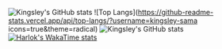 ![Kingsley's GitHub
stats](https://github-readme-stats.vercel.app/api?username=kingsley-sama&show_icons=true&theme=radical)
![Top
Langs](https://github-readme-stats.vercel.app/api/top-langs/?username=kingsley-sama
icons=true&theme=radical)
![Kingsley's GitHub
stats](https://github-readme-stats.vercel.app/api?username=kingsley-sama&show_icons=true&theme=radical)
[![Harlok's WakaTime stats](https://github-readme-stats.vercel.app/api/wakatime?username=kingsleySama)](https://github.com/anuraghazra/github-readme-stats)
	
